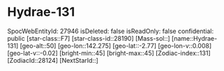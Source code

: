 ﻿---
location: [-2.77,142.275,50]
type: Station
tags:
- astro/Star

---

# Hydrae-131

SpocWebEntityId: 27946
isDeleted: false
isReadOnly: false
confidential: public
[star-class::F7]
[star-class-id::28190]
[Mass-sol::]
[name::Hydrae-131]
[geo-alt::50]
[geo-lon::142.275]
[geo-lat::-2.77]
[geo-lon-v::0.008]
[geo-lat-v::-0.02]
[bright-min::45]
[bright-max::45]
[Zodiac-index::131]
[ZodiacId::28124]
[NextStarId::]

